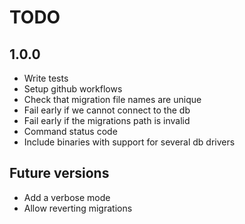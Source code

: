 # TODO

## 1.0.0

- Write tests
- Setup github workflows
- Check that migration file names are unique
- Fail early if we cannot connect to the db
- Fail early if the migrations path is invalid
- Command status code
- Include binaries with support for several db drivers

## Future versions

- Add a verbose mode
- Allow reverting migrations
